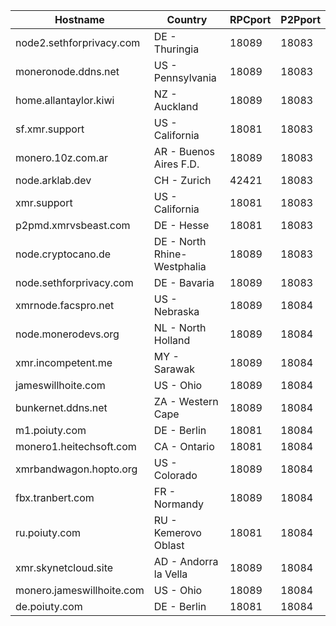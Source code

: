 Hostname | Country | RPCport | P2Pport
--- | --- | --- | ---
node2.sethforprivacy.com | DE - Thuringia | 18089 | 18083
moneronode.ddns.net | US - Pennsylvania | 18089 | 18083
home.allantaylor.kiwi | NZ - Auckland | 18089 | 18083
sf.xmr.support | US - California | 18081 | 18083
monero.10z.com.ar | AR - Buenos Aires F.D. | 18089 | 18083
node.arklab.dev | CH - Zurich | 42421 | 18083
xmr.support | US - California | 18081 | 18083
p2pmd.xmrvsbeast.com | DE - Hesse | 18081 | 18083
node.cryptocano.de | DE - North Rhine-Westphalia | 18089 | 18083
node.sethforprivacy.com | DE - Bavaria | 18089 | 18083
xmrnode.facspro.net | US - Nebraska | 18089 | 18084
node.monerodevs.org | NL - North Holland | 18089 | 18084
xmr.incompetent.me | MY - Sarawak | 18089 | 18084
jameswillhoite.com | US - Ohio | 18089 | 18084
bunkernet.ddns.net | ZA - Western Cape | 18089 | 18084
m1.poiuty.com | DE - Berlin | 18081 | 18084
monero1.heitechsoft.com | CA - Ontario | 18081 | 18084
xmrbandwagon.hopto.org | US - Colorado | 18089 | 18084
fbx.tranbert.com | FR - Normandy | 18089 | 18084
ru.poiuty.com | RU - Kemerovo Oblast | 18081 | 18084
xmr.skynetcloud.site | AD - Andorra la Vella | 18089 | 18084
monero.jameswillhoite.com | US - Ohio | 18089 | 18084
de.poiuty.com | DE - Berlin | 18081 | 18084
